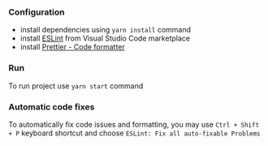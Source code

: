 ### Configuration
- install dependencies using `yarn install` command
- install [ESLint](https://marketplace.visualstudio.com/items?itemName=dbaeumer.vscode-eslint) from Visual Studio Code marketplace
- install [Prettier - Code formatter](https://marketplace.visualstudio.com/items?itemName=esbenp.prettier-vscode)

### Run
To run project use `yarn start` command

### Automatic code fixes
To automatically fix code issues and formatting, you may use `Ctrl + Shift + P` keyboard shortcut and choose `ESLint: Fix all auto-fixable Problems`